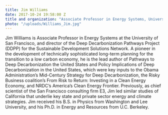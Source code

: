```yaml
---
title: Jim Williams
date: 2017-10-24 19:58:00 Z
title and organization: "Associate Professor in Energy Systems, University of San Francisco"
photo: "/uploads/Williams_Jim.jpg"
---
```

Jim Williams is Associate Professor in Energy Systems at the University of San Francisco, and director of the Deep Decarbonization Pathways Project (DDPP) for the Sustainable Development Solutions Network. A pioneer in the development of technically sophisticated long-term planning for the transition to a low carbon economy, he is the lead author of Pathways to Deep Decarbonization the United States and Policy Implications of Deep Decarbonization in the United States, which were key inputs to the Obama Administration’s Mid-Century Strategy for Deep Decarbonization, the Risky Business coalition’s From Risk to Return: Investing in a Clean Energy Economy, and NRDC’s America’s Clean Energy Frontier. Previously, as chief scientist of the San Francisco consulting firm E3, Jim led similar studies of California that underlie key state and private sector energy and climate strategies. Jim received his B.S. in Physics from Washington and Lee University, and his Ph.D. in Energy and Resources from U.C. Berkeley.
